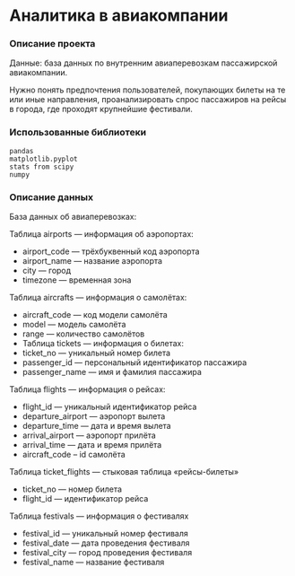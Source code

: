 # Аналитика в авиакомпании

### Описание проекта
Данные: база данных по внутренним авиаперевозкам пассажирской авиакомпании.

Нужно понять предпочтения пользователей, покупающих билеты на те или иные направления, 
проанализировать спрос пассажиров на рейсы в города, где проходят крупнейшие фестивали.

### Использованные библиотеки

```
pandas
matplotlib.pyplot
stats from scipy
numpy
```
### Описание данных

База данных об авиаперевозках:

Таблица airports — информация об аэропортах:
   - airport_code — трёхбуквенный код аэропорта
   - airport_name — название аэропорта
   - city — город
   - timezone — временная зона

Таблица aircrafts — информация о самолётах:
   - aircraft_code — код модели самолёта
   - model — модель самолёта
   - range — количество самолётов
   - Таблица tickets — информация о билетах:
   - ticket_no — уникальный номер билета
   - passenger_id — персональный идентификатор пассажира
   - passenger_name — имя и фамилия пассажира

Таблица flights — информация о рейсах:
   - flight_id — уникальный идентификатор рейса
   - departure_airport — аэропорт вылета
   - departure_time — дата и время вылета
   - arrival_airport — аэропорт прилёта
   - arrival_time — дата и время прилёта
   - aircraft_code – id самолёта

Таблица ticket_flights — стыковая таблица «рейсы-билеты»
   - ticket_no — номер билета
   - flight_id — идентификатор рейса
 
Таблица festivals — информация о фестивалях
   - festival_id — уникальный номер фестиваля
   - festival_date — дата проведения фестиваля
   - festival_city — город проведения фестиваля
   - festival_name — название фестиваля